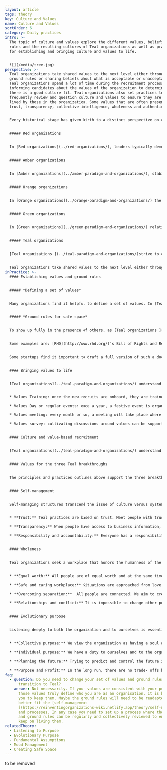 ```yaml
---
layout: article
tags: theory
key: Culture and Values
name: Culture and Values
sortOrder: 6
category: Daily practices
intro: >-
  The topic of culture and values explore the different values, beliefs, ground
  rules and the resulting cultures of Teal organizations as well as practices
  for establishing and bringing culture and values to life.


  ![](/media/tree.jpg)
perspective: >-
  Teal organizations take shared values to the next level either through clear
  ground rules or sharing beliefs about what is acceptable or unacceptable. Most
  Teal organizations spend a lot of time during the recruitment process
  informing candidates about the values of the organization to determine whether
  there is a good culture fit. Teal organizations also set practices to
  frequently review and question culture and values to ensure they are truly
  lived by those in the organization. Some values that are often present are
  trust, transparency, collective intelligence, wholeness and authenticity.


  Every historical stage has given birth to a distinct perspective on culture and values, and to very different practices:


  ##### Red organizations


  In [Red organizations](../red-organizations/), leaders typically demonstrate egocentric behaviors driven by their personal need for power and control. They are often impulsive and find ways to exert their dominance. This creates a culture of a fear, control, risk taking and submission. Close bonds are usually formed by those in the organization.


  ##### Amber organizations


  In [Amber organizations](../amber-paradigm-and-organizations/), stability and respect for the group norms are highly valued. The Amber leader looks for order, stability, and predictability. Change is viewed with suspicion. Control is maintained through institutions and bureaucracies. This tends to creates a culture of conformity. The focus is to do what is right and to fit in within the group norms. Thinking is dominated by whether one has the right appearance, behaviors, and thoughts. Social stability comes at the price of wearing a mask. People may distance themselves from their unique nature, personal desires, needs, and feelings; instead, embracing a socially acceptable self. The shadow side of this worldview is that workers are often viewed as mostly lazy, dishonest, and in need of direction. Management and supervision is believed to be necessary to ensure work is carried out properly.


  ##### Orange organizations


  In [Orange organizations](../orange-paradigm-and-organizations/) the underlying values are success, innovation, effectiveness, competing/winning, profit and recognition. This worldview is materialistic and rationality is highly valued. Only what can be seen and touched is real. The organizational metaphor is a ‘machine’. The culture can become highly professional, rational and sometimes soulless. Change is welcome provided it contributes to increased performance. Cross-organisation collaboration is valued and encouraged to speed up innovation and change. Management is strategic and focused on results rather than how to achieve them. Individual competence, results and achievements are valued and incentivized. Progression is based on merit rather than social standing or rank. 


  ##### Green organizations


  In [Green organizations](../green-paradigm-and-organizations/) relationships are valued sometimes at the expense of outcomes. Community, communication, collaboration, consensus, harmony, tolerance, integrity, respect, openness and equality are common values. Focus is on creating great workplace culture based on empowerment in order to boost employees' motivation. Although Green organizations are most often built on the traditional hierarchical model and structures, the culture is ill at ease with power and hierarchy. Participative and servant leadership approaches are valued to foster collaborative bottom up processes, developing shared values and a culture where people feel valued and empowered to contribute. The guiding metaphor is ‘family’. Whereas Orange organizations often use their values as a marketing tool, Green organizations embrace and live by them. 


  ##### Teal organizations


  [Teal organizations ](../teal-paradigm-and-organizations/)strive to create highly effective organizations that allow people to be fully human at work.. The culture of Teal organizations is shaped by the specific context and  [purpose ](https://reinventingorganizations-wiki.netlify.app/theory/evolutionary-purpose/)of the organization, not by personal assumptions, norms and concerns of the founders and leaders. The metaphor for the organization is a ‘living system’. As such it should be allowed to have its own autonomous identity and culture that can evolve with time. The culture and values are well integrated with the structure and processes. 


  Teal organizations take shared values to the next level either through clear ground rules or sharing beliefs about what is acceptable or unacceptable. Most Teal organizations spend a lot of time during the recruitment process informing candidates about the values of the organization to determine whether there is a good culture fit. Teal organizations also set practices to frequently review and question culture and values to ensure they are truly lived by those in the organization. Some values that are often present are trust, transparency, collective intelligence, wholeness and authenticity.
inPractice: >-
  #### Establishing values and ground rules


  ##### *Defining a set of values*


  Many organizations find it helpful to define a set of values. In [Teal organizations](../teal-paradigm-and-organizations/), those values, together with [purpose](../evolutionary-purpose/), are at the very core of the organization' s culture, influencing most behaviors and processes. Those values often stem from the founder's vision, and are typically collectively defined. Values and related ground rules are not fixed, they are openly discussed and amended so that they remain a faithful reflection of what people in the organization live and believe in. Some organizations set out a simple set of common beliefs, or assumptions about human endeavor and behavior.


  ##### *Ground rules for safe space*


  To show up fully in the presence of others, as [Teal organizations ](../teal-paradigm-and-organizations/)encourage, people need to feel it is safe to do so. Having a defined set of values translated into clear "ground rules", when necessary, helps to do this.


  Some examples are: [RHD](http://www.rhd.org/)’s Bill of Rights and Responsibilities, [Morning Star](http://www.morningstarco.com/)’s Colleague Principles, [FAVI](http://www.favi.com/)'s fiches or [Holacracy](http://www.holacracy.org/)'s Constitution. These documents provide a vision for a safe and productive workplace. They give colleagues a vocabulary to discuss healthy relationships, and they draw lines that separate recommended from unacceptable behaviors.


  Some startups find it important to draft a full version of such a document early on. Others will develop one as they grow. Organizations make sure they are written collectively so that they are full owned by all the people.


  #### Bringing values to life


  [Teal organizations](../teal-paradigm-and-organizations/) understand it takes more than a plaque on the wall to bring values and ground rules to life. They spend a significant amount of time and energy on training and involving everyone in a continuous process of revisiting them. Some examples of keeping values alive are:


  * Values Training: once the new recruits are onboard, they are trained in the set of values and ground rules. 

  * Values Day or regular events: once a year, a festive event is organized where everybody is invited to revisit the organization's purpose, values and ground rules. 

  * Values meeting: every month or so, a meeting will take place where colleagues are invited to bring up issues with values and ground rules in the workplace and suggest changes. Values can also be discussed during Large Group Reflections.

  * Values survey: cultivating discussions around values can be supported by an annual survey.


  #### Culture and value-based recruitment


  [Teal organizations](../teal-paradigm-and-organizations/) understand that a person's attitude and behaviors are as important as their skills. Therefore significant energy is devoted to finding people that fit with the organization's culture and values. New recruits are carefully interviewed to ensure they can thrive in the environment. It is a two way discovery processes aiming at finding out if the organization and individual are meant to “journey together”. 


  #### Values for the three Teal breakthroughs


  The principles and practices outlines above support the three breakthroughs of [self-management](../self-management/), [wholeness ](../wholeness/)and [evolutionary purpose](../evolutionary-purpose/). 


  #### Self-management


  Self-managing structures transcend the issue of culture versus systems. Inner and outer dimensions, culture and systems, work hand in hand, not in opposite directions. The following are some examples of the types of values/principles that support self-management:


  * **Trust:** Teal practices are based on trust. Meet people with trust and they will respond with trust. Trust enables people to be fully responsible. It also lowers the need for hierarchy and control and enables [self-management](../self-management/). 

  * **Transparency:** When people have access to business information, often held by management, they can act and take decisions that are good for the whole. When there is transparency and openness collective intelligence is available to all. Sensitive information can be shared because everyone is able and trusted to handle difficult news. 

  * **Responsibility and accountability:** Everyone has a responsibility to the organization for sensing issues or opportunities and addressing them. People are expected to be comfortable with holding each other accountable for their [commitments](../commitment-working-hours-and-flexibility/), through [feedback](../feedback-and-performance-management/) and respectful confrontation.


  #### Wholeness


  Teal organizations seek a workplace that honors the humanness of the people who work there. The following are examples of the types of values/principles that support wholeness:


  * **Equal worth:** All people are of equal worth and at the same time different. Community will be richest when members are able to contribute in their distinctive way, whilst appreciating their differences. 

  * **Safe and caring workplace:** Situations are approached from love and connection rather than fear and separation. Creating a safe environment where everyone can behave authentically is essential. 

  * **Overcoming separation:**  All people are connected. We aim to create a workplace where cognitive, physical, emotional and spiritual aspects are be honored and valued. 

  * **Relationships and conflict:** It is impossible to change other people. We can only change ourselves. We take ownership of our thoughts, beliefs, words and actions. We don’t spread rumors. We don’t talk behind someone’s back. We don’t blame problems on others.


  #### Evolutionary purpose


  Listening deeply to both the organization and to ourselves is essential in finding[ evolutionary purpose.](../evolutionary-purpose/) The following  are examples of the types of values/principles that support evolutionary purpose:


  * **Collective purpose:** We view the organization as having a soul and [purpose ](https://reinventingorganizations-wiki.netlify.app/theory/listening-to-purpose/)of its own. We try to listen in to where the organization wants to go and beware of forcing a direction onto it. 

  * **Individual purpose:** We have a duty to ourselves and to the organization to inquire into our personal sense of calling to see if and how it resonates with the organization’s purpose. We try to imbue our roles with our souls, not our egos. 

  * **Planning the future:** Trying to predict and control the future is futile. We make forecasts only when a specific decision requires us to do so. Everything will unfold with more grace if we stop trying to control and instead choose to simply sense and respond. 

  * **Purpose and Profit:** In the long run, there are no trade- offs between purpose and profits. If we focus on purpose, profits will follow.
faq:
  - question: Do you need to change your set of values and ground rules when you
      transition to Teal?
    answer: Not necessarily. If your values are consistent with your purpose and if
      those values truly define who you are as an organisation, it is better for
      you to keep them. Maybe the ground rules will need to be readapted to
      better fit the [self-management
      ](https://reinventingorganizations-wiki.netlify.app/theory/self-management/)structure
      and processes. In any case you need to set up a process where those values
      and ground rules can be regularly and collectively reviewed to ensure you
      keep on living them.
relatedTheory:
  - Listening to Purpose
  - Evolutionary Purpose
  - Fundamental Assumptions
  - Mood Management
  - Creating Safe Space
---
```

to be removed